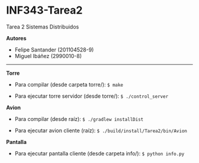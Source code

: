 # INF343-Tarea2
Tarea 2 Sistemas Distribuidos

__Autores__
* Felipe Santander (201104528-9)
* Miguel Ibáñez (2990010-8)

---

__Torre__

* Para compilar (desde carpeta torre/): 
`$ make`

* Para ejecutar torre servidor (desde torre/): 
`$ ./control_server`

__Avion__

* Para compilar (desde raíz): 
`$ ./gradlew installDist`

* Para ejecutar avion cliente (raíz): 
`$ ./build/install/Tarea2/bin/Avion`

__Pantalla__

* Para ejecutar pantalla cliente (desde carpeta info/):
`$ python info.py`
